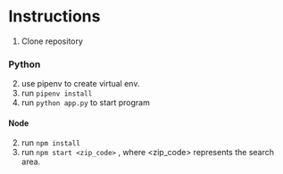 # Instructions

1. Clone repository

### Python

2. use pipenv to create virtual env.
3. run `pipenv install`
4. run `python app.py` to start program

#### Node

2. run `npm install`
3. run `npm start <zip_code>` , where <zip_code> represents the search area.
